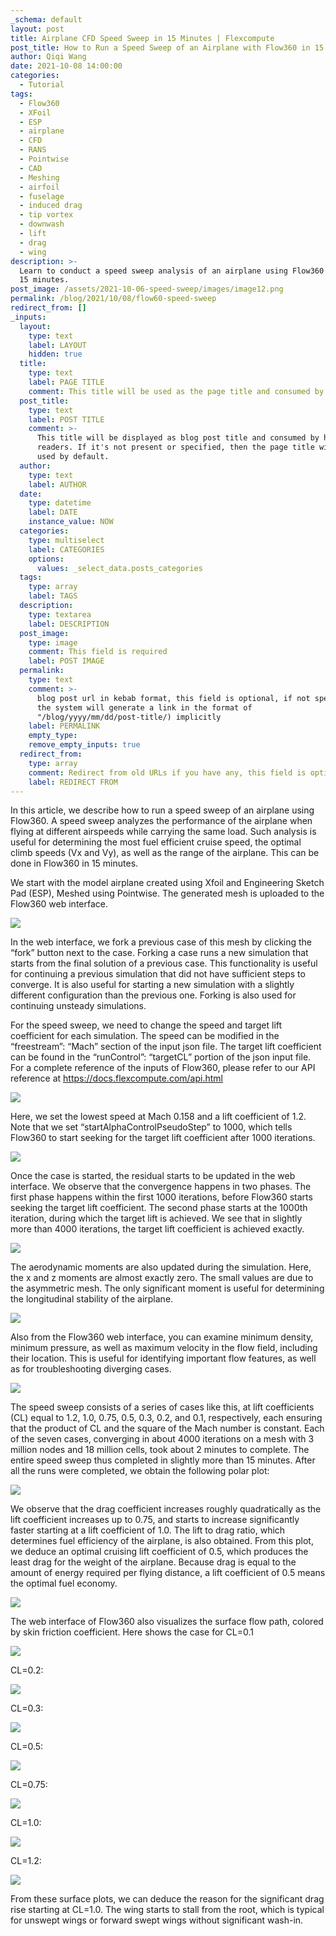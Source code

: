 ```yaml
---
_schema: default
layout: post
title: Airplane CFD Speed Sweep in 15 Minutes | Flexcompute
post_title: How to Run a Speed Sweep of an Airplane with Flow360 in 15 Minutes
author: Qiqi Wang
date: 2021-10-08 14:00:00
categories:
  - Tutorial
tags:
  - Flow360
  - XFoil
  - ESP
  - airplane
  - CFD
  - RANS
  - Pointwise
  - CAD
  - Meshing
  - airfoil
  - fuselage
  - induced drag
  - tip vortex
  - downwash
  - lift
  - drag
  - wing
description: >-
  Learn to conduct a speed sweep analysis of an airplane using Flow360 in just
  15 minutes.
post_image: /assets/2021-10-06-speed-sweep/images/image12.png
permalink: /blog/2021/10/08/flow60-speed-sweep
redirect_from: []
_inputs:
  layout:
    type: text
    label: LAYOUT
    hidden: true
  title:
    type: text
    label: PAGE TITLE
    comment: This title will be used as the page title and consumed by search engine
  post_title:
    type: text
    label: POST TITLE
    comment: >-
      This title will be displayed as blog post title and consumed by human
      readers. If it's not present or specified, then the page title will be
      used by default.
  author:
    type: text
    label: AUTHOR
  date:
    type: datetime
    label: DATE
    instance_value: NOW
  categories:
    type: multiselect
    label: CATEGORIES
    options:
      values: _select_data.posts_categories
  tags:
    type: array
    label: TAGS
  description:
    type: textarea
    label: DESCRIPTION
  post_image:
    type: image
    comment: This field is required
    label: POST IMAGE
  permalink:
    type: text
    comment: >-
      blog post url in kebab format, this field is optional, if not specified,
      the system will generate a link in the format of
      "/blog/yyyy/mm/dd/post-title/) implicitly
    label: PERMALINK
    empty_type:
    remove_empty_inputs: true
  redirect_from:
    type: array
    comment: Redirect from old URLs if you have any, this field is optional.
    label: REDIRECT FROM
---
```

In this article, we describe how to run a speed sweep of an airplane using Flow360. A speed sweep analyzes the performance of the airplane when flying at different airspeeds while carrying the same load. Such analysis is useful for determining the most fuel efficient cruise speed, the optimal climb speeds (Vx and Vy), as well as the range of the airplane.<span class="c0"> This can be done in Flow360 in 15 minutes.</span>



<span class="c0">We start with the model airplane created using Xfoil and Engineering Sketch Pad (ESP), Meshed using Pointwise. The generated mesh is uploaded to the Flow360 web interface.</span>

![](/assets/2021-10-06-speed-sweep/images/image8.png)

<span class="c0">In the web interface, we fork a previous case of this mesh by clicking the “fork” button next to the case. Forking a case runs a new simulation that starts from the final solution of a previous case. This functionality is useful for continuing a previous simulation that did not have sufficient steps to converge. It is also useful for starting a new simulation with a slightly different configuration than the previous one. Forking is also used for continuing unsteady simulations.</span>



<span class="c0">For the speed sweep, we need to change the speed and target lift coefficient for each simulation. The speed can be modified in the “freestream”: “Mach” section of the input json file. The target lift coefficient can be found in the “runControl”: “targetCL” portion of the json input file. For a complete reference of the inputs of Flow360, please refer to our API reference at https://docs.flexcompute.com/api.html</span>

![](/assets/2021-10-06-speed-sweep/images/image5.png)



<span class="c0">Here, we set the lowest speed at Mach 0.158 and a lift coefficient of 1.2. Note that we set “startAlphaControlPseudoStep” to 1000, which tells Flow360 to start seeking for the target lift coefficient after 1000 iterations.</span>



![](/assets/2021-10-06-speed-sweep/images/image11.png)

<span class="c0">Once the case is started, the residual starts to be updated in the web interface. We observe that the convergence happens in two phases. The first phase happens within the first 1000 iterations, before Flow360 starts seeking the target lift coefficient. The second phase starts at the 1000th iteration, during which the target lift is achieved. We see that in slightly more than 4000 iterations, the target lift coefficient is achieved exactly.</span>

![](/assets/2021-10-06-speed-sweep/images/image2.png)

<span class="c0">The aerodynamic moments are also updated during the simulation. Here, the x and z moments are almost exactly zero. The small values are due to the asymmetric mesh. The only significant moment is useful for determining the longitudinal stability of the airplane.</span>

![](/assets/2021-10-06-speed-sweep/images/image1.png)

<span class="c0">Also from the Flow360 web interface, you can examine minimum density, minimum pressure, as well as maximum velocity in the flow field, including their location. This is useful for identifying important flow features, as well as for troubleshooting diverging cases.</span>

![](/assets/2021-10-06-speed-sweep/images/image14.png)

<span class="c0">The speed sweep consists of a series of cases like this, at lift coefficients (CL) equal to 1.2, 1.0, 0.75, 0.5, 0.3, 0.2, and 0.1, respectively, each ensuring that the product of CL and the square of the Mach number is constant. Each of the seven cases, converging in about 4000 iterations on a mesh with 3 million nodes and 18 million cells, took about 2 minutes to complete. The entire speed sweep thus completed in slightly more than 15 minutes. After all the runs were completed, we obtain the following polar plot:</span>

![](/assets/2021-10-06-speed-sweep/images/image12.png)

<span class="c0">We observe that the drag coefficient increases roughly quadratically as the lift coefficient increases up to 0.75, and starts to increase significantly faster starting at a lift coefficient of 1.0. The lift to drag ratio, which determines fuel efficiency of the airplane, is also obtained. From this plot, we deduce an optimal cruising lift coefficient of 0.5, which produces the least drag for the weight of the airplane. Because drag is equal to the amount of energy required per flying distance, a lift coefficient of 0.5 means the optimal fuel economy.</span>



![](/assets/2021-10-06-speed-sweep/images/image3.png)



<span class="c0">The web interface of Flow360 also visualizes the surface flow path, colored by skin friction coefficient. Here shows the case for CL=0.1</span>

![](/assets/2021-10-06-speed-sweep/images/image10.png)



<span class="c0">CL=0.2:</span>



![](/assets/2021-10-06-speed-sweep/images/image13.png)



<span class="c0">CL=0.3:</span>

![](/assets/2021-10-06-speed-sweep/images/image7.png)



<span class="c0">CL=0.5:</span>

![](/assets/2021-10-06-speed-sweep/images/image9.png)



<span class="c0">CL=0.75:</span>

![](/assets/2021-10-06-speed-sweep/images/image9.png)



<span class="c0">CL=1.0:</span>

![](/assets/2021-10-06-speed-sweep/images/image4.png)



<span class="c0">CL=1.2:</span>

![](/assets/2021-10-06-speed-sweep/images/image6.png)

<span class="c0">From these surface plots, we can deduce the reason for the significant drag rise starting at CL=1.0. The wing starts to stall from the root, which is typical for unswept wings or forward swept wings without significant wash-in.</span>
